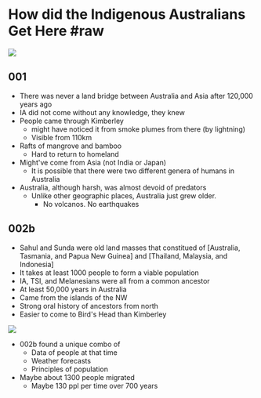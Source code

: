 # How did the Indigenous Australians Get Here #raw
<img src="https://mint-garden.netlify.app/assets/Sunda-Sahul.png" style="max-width:100%;height:auto">

## 001
- There was never a land bridge between Australia and Asia after 120,000 years ago
- IA did not come without any knowledge, they knew
- People came through Kimberley
	- might have noticed it from smoke plumes from there (by lightning)
	- Visible from 110km
- Rafts of mangrove and bamboo
	- Hard to return to homeland
- Might've come from Asia (not India or Japan)
	- It is possible that there were two different genera of humans in Australia
- Australia, although harsh, was almost devoid of predators
	- Unlike other geographic places, Australia just grew older. 
		- No volcanos. No earthquakes
## 002b
- Sahul and Sunda were old land masses that constitued of [Australia, Tasmania, and Papua New Guinea] and [Thailand, Malaysia, and Indonesia]
- It takes at least 1000 people to form a viable population
- IA, TSI, and Melanesians were all from a common ancestor
- At least 50,000 years in Australia
- Came from the islands of the NW
- Strong oral history of ancestors from north
- Easier to come to Bird's Head than Kimberley

<img src="https://mint-garden.netlify.app/assets/From-Sunda-to-Sahul.png" style="max-width:100%;height:auto">

- 002b found a unique combo of 
	- Data of people at that time
	- Weather forecasts
	- Principles of population
- Maybe about 1300 people migrated
	- Maybe 130 ppl per time over 700 years